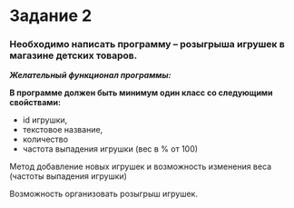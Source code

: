 # Задание 2
### Необходимо написать программу – розыгрыша игрушек в магазине детских товаров.
***Желательный функционал программы:***

**В программе должен быть минимум один класс со следующими свойствами:**

* id игрушки,
* текстовое название,
* количество
* частота выпадения игрушки (вес в % от 100)

Метод добавление новых игрушек и возможность изменения веса (частоты выпадения игрушки)

Возможность организовать розыгрыш игрушек.

